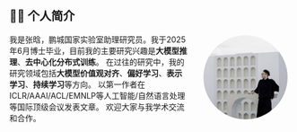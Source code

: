 
## 👨‍🎓 个人简介

<div style="display: flex; align-items: center; flex-wrap: wrap; gap: 20px;">
  <div style="flex: 1 1 60%; min-width: 300px;">
    我是张晗，鹏城国家实验室助理研究员。我于2025年6月博士毕业，目前我的主要研究兴趣是<strong>大模型推理</strong>、<strong>去中心化分布式训练</strong>。  
    在过往的研究中，我的研究领域包括<strong>大模型价值观对齐</strong>、<strong>偏好学习</strong>、<strong>表示学习</strong>、<strong>持续学习</strong>等方向。  
    以第一作者在ICLR/AAAI/ACL/EMNLP等人工智能/自然语言处理等国际顶级会议发表文章。  
    欢迎大家与我学术交流和合作。
  </div>
<div style="flex: 1 1 30%; min-width: 150px; text-align: center;">
    <img src="tx.png" alt="张晗" style="max-width: 150px; border-radius: 50%;">
  </div>
</div>

